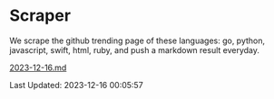 # Scraper

We scrape the github trending page of these languages: go, python, javascript, swift, html, ruby, and push a markdown result everyday.

[2023-12-16.md](https://github.com/henson/Scraper/blob/master/2023-12-16.md)

Last Updated: 2023-12-16 00:05:57